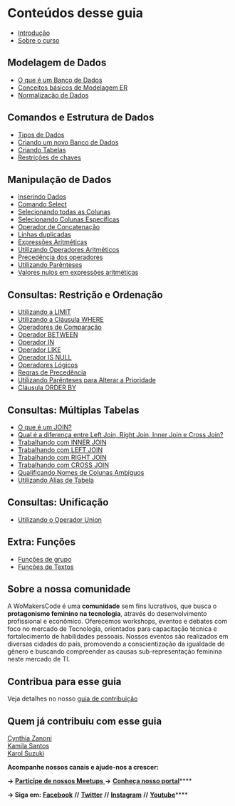 # Conteúdos desse guia

* [Introdução](README.md)
* [Sobre o curso](sobre-o-curso.md)

## Modelagem de Dados

* [O que é um Banco de Dados](modelagem-de-dados/untitled.md)
* [Conceitos básicos de Modelagem ER](modelagem-de-dados/conceitos-basicos-de-modelagem-er.md)
* [Normalização de Dados](modelagem-de-dados/normalizacao-de-dados.md)

## Comandos e Estrutura de Dados

* [Tipos de Dados](comandos-e-estrutura-de-dados/untitled.md)
* [Criando um novo Banco de Dados](comandos-e-estrutura-de-dados/criando-um-novo-banco-de-dados.md)
* [Criando Tabelas](comandos-e-estrutura-de-dados/criando-tabelas.md)
* [Restrições de chaves](comandos-e-estrutura-de-dados/restricoes-de-chaves.md)

## Manipulação de Dados

* [Inserindo Dados](manipulacao-de-dados/untitled.md)
* [Comando Select](manipulacao-de-dados/comando-select.md)
* [Selecionando todas as Colunas](manipulacao-de-dados/selecionando-todas-as-colunas.md)
* [Selecionando Colunas Específicas](manipulacao-de-dados/selecionando-colunas-especificas.md)
* [Operador de Concatenação](manipulacao-de-dados/operador-de-concatenacao.md)
* [Linhas duplicadas](manipulacao-de-dados/linhas-duplicadas.md)
* [Expressões Aritméticas](manipulacao-de-dados/expressoes-aritmeticas.md)
* [Utilizando Operadores Aritméticos](manipulacao-de-dados/utilizando-operadores-aritmeticos.md)
* [Precedência dos operadores](manipulacao-de-dados/precedencia-dos-operadores.md)
* [Utilizando Parênteses](manipulacao-de-dados/utilizando-parenteses.md)
* [Valores nulos em expressões aritméticas](manipulacao-de-dados/valores-nulos-em-expressoes-aritmeticas.md)

## Consultas: Restrição e Ordenação

* [Utilizando a LIMIT](consultas-restricao-e-ordenacao/untitled.md)
* [Utilizando a Cláusula WHERE](consultas-restricao-e-ordenacao/utilizando-a-clausula-where.md)
* [Operadores de Comparação](consultas-restricao-e-ordenacao/operadores-de-comparacao.md)
* [Operador BETWEEN](consultas-restricao-e-ordenacao/operador-between.md)
* [Operador IN](consultas-restricao-e-ordenacao/operador-in.md)
* [Operador LIKE](consultas-restricao-e-ordenacao/operador-like.md)
* [Operador IS NULL](consultas-restricao-e-ordenacao/operador-is-null.md)
* [Operadores Lógicos](consultas-restricao-e-ordenacao/operadores-logicos.md)
* [Regras de Precedência](consultas-restricao-e-ordenacao/regras-de-precedencia.md)
* [Utilizando Parênteses para Alterar a Prioridade](consultas-restricao-e-ordenacao/utilizando-parenteses-para-alterar-a-prioridade.md)
* [Cláusula ORDER BY](consultas-restricao-e-ordenacao/clausula-order-by.md)

## Consultas: Múltiplas Tabelas

* [O que é um JOIN?](consultas-multiplas-tabelas/untitled.md)
* [Qual é a diferença entre Left Join, Right Join, Inner Join e Cross Join?](consultas-multiplas-tabelas/qual-e-a-diferenca-entre-left-join-right-join-inner-join-e-cross-join.md)
* [Trabalhando com INNER JOIN](consultas-multiplas-tabelas/trabalhando-com-inner-join.md)
* [Trabalhando com LEFT JOIN](consultas-multiplas-tabelas/trabalhando-com-left-join.md)
* [Trabalhando com RIGHT JOIN](consultas-multiplas-tabelas/trabalhando-com-right-join.md)
* [Trabalhando com CROSS JOIN](consultas-multiplas-tabelas/trabalhando-com-cross-join.md)
* [Qualificando Nomes de Colunas Ambíguos](consultas-multiplas-tabelas/qualificando-nomes-de-colunas-ambiguos.md)
* [Utilizando Alias de Tabela](consultas-multiplas-tabelas/utilizando-alias-de-tabela.md)

## Consultas: Unificação

* [Utilizando o Operador Union](consultas-unificacao/untitled.md)

## Extra: Funções

* [Funções de grupo](extra-funcoes/untitled.md)
* [Funções de Textos](extra-funcoes/funcoes-de-textos.md)

## **Sobre a nossa comunidade**

A WoMakersCode é uma **comunidade** sem fins lucrativos, que busca o **protagonismo feminino na tecnologia**, através do desenvolvimento profissional e econômico. Oferecemos workshops, eventos e debates com foco no mercado de Tecnologia, orientados para capacitação técnica e fortalecimento de habilidades pessoais. Nossos eventos são realizados em diversas cidades do país, promovendo a conscientização da igualdade de gênero e buscando compreender as causas sub-representação feminina neste mercado de TI.


## **Contribua para esse guia**
Veja detalhes no nosso [guia de contribuição](https://github.com/WoMakersCode/git-e-github/blob/master/CONTRIBUTING.md)

## **Quem já contribuiu com esse guia**

[Cynthia Zanoni](https://github.com/cyz) <br> 
[Kamila Santos](https://github.com/Kamilahsantos) <br>
[Karol Suzuki](https://github.com/suzukikarol)

**Acompanhe nossos canais e ajude-nos a crescer:**

**→** [**Participe de nossos Meetups** ](https://www.meetup.com/pt-BR/WoMakersCode/) **→** [**Conheça nosso portal**](http://womakerscode.org/)\*\*\*\*

**→ Siga em:** [**Facebook**](https://www.facebook.com/womakerscode/) **//** [**Twitter**](https://twitter.com/womakerscode) **//** [**Instagram**](https://www.instagram.com/womakersgram/) **//** [**Youtube**](https://www.youtube.com/womakerscode)\*\*\*\*
